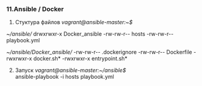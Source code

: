 ### 11.Ansible / Docker

1. Стуктура файлов
*vagrant@ansible-master:~$*

*~/ansible/*
  drwxrwxr-x   Docker_ansible
  -rw-rw-r--   hosts
  -rw-rw-r--   playbook.yml

*~/ansible/Docker_ansible/*
  -rw-rw-r--   .dockerignore
  -rw-rw-r--   Dockerfile
  -rwxrwxr-x   docker.sh*
  -rwxrwxr-x   entrypoint.sh*

2. Запуск 
*vagrant@ansible-master:~/ansible$*  
ansible-playbook -i hosts playbook.yml
